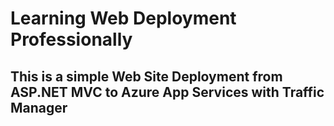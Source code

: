 # Learning Web Deployment Professionally

## This is a simple Web Site Deployment from ASP.NET MVC to Azure App Services with Traffic Manager